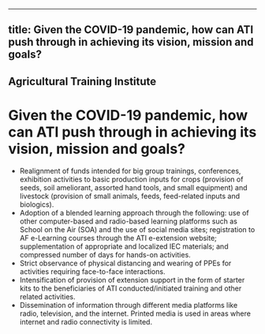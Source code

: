 --- 
 title: Given the COVID-19 pandemic, how can ATI push through in achieving its vision, mission and goals?
 ---

## Agricultural Training Institute

# Given the COVID-19 pandemic, how can ATI push through in achieving its vision, mission and goals?


 - Realignment of funds intended for big group trainings, conferences, exhibition activities to basic production inputs for crops (provision of seeds, soil ameliorant, assorted hand tools, and small equipment) and livestock (provision of small animals, feeds, feed-related inputs and biologics).
 - Adoption of a blended learning approach through the following: use of other computer-based and radio-based learning platforms such as School on the Air (SOA) and the use of social media sites; registration to AF e-Learning courses through the ATI e-extension website;  supplementation of appropriate and localized IEC materials; and compressed number of days for hands-on activities.
 - Strict observance of physical distancing and wearing of PPEs for activities requiring face-to-face interactions.
 - Intensification of provision of extension support in the form of starter kits to the beneficiaries of ATI conducted/initiated training and other related activities.
 - Dissemination of information through different media platforms like radio, television, and the internet. Printed media is used in areas where internet and radio connectivity is limited.
